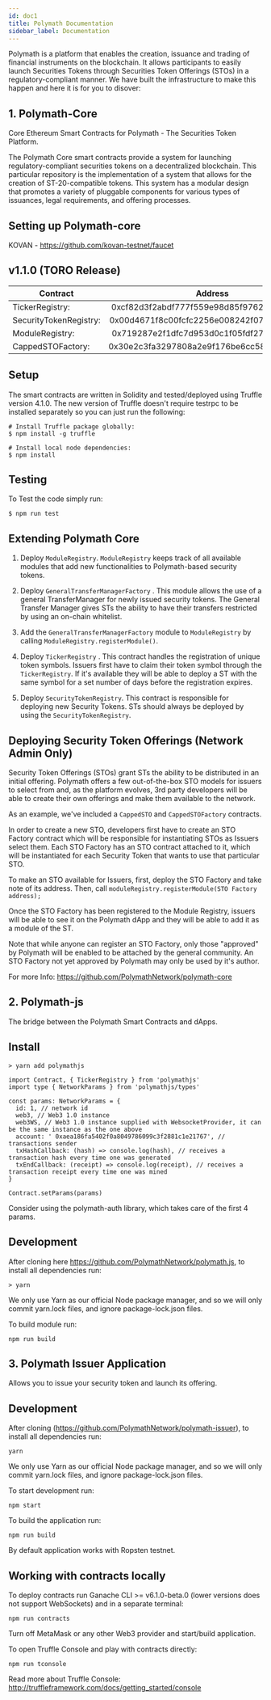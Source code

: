 ```yaml
---
id: doc1
title: Polymath Documentation
sidebar_label: Documentation
---
```

Polymath is a platform that enables the creation, issuance and trading of financial instruments on the blockchain. It allows participants to easily launch Securities Tokens through Securities Token Offerings (STOs) in a regulatory-compliant manner. We have built the infrastructure to make this happen and here it is for you to disover:

## 1. Polymath-Core 

Core Ethereum Smart Contracts for Polymath - The Securities Token Platform.

The Polymath Core smart contracts provide a system for launching regulatory-compliant securities tokens on a decentralized blockchain. This particular repository is the implementation of a system that allows for the creation of ST-20-compatible tokens. This system has a modular design that promotes a variety of pluggable components for various types of issuances, legal requirements, and offering processes.

## Setting up Polymath-core 

KOVAN - https://github.com/kovan-testnet/faucet

## v1.1.0 (TORO Release)

| Contract               | Address                                    |
| -----------------------|:------------------------------------------:| 
| TickerRegistry:        | 0xcf82d3f2abdf777f559e98d85f976283595f0d30 | 
| SecurityTokenRegistry: | 0x00d4671f8c00fcfc2256e008242f07c1428b5836                               |
| ModuleRegistry:        | 0x719287e2f1dfc7d953d0c1f05fdf27934d9c6f30                           |
| CappedSTOFactory:      | 0x30e2c3fa3297808a2e9f176be6cc587cb76259c4 |

## Setup

The smart contracts are written in Solidity and tested/deployed using Truffle version 4.1.0. The new version of Truffle doesn't require testrpc to be installed separately so you can just run the following:
```
# Install Truffle package globally:
$ npm install -g truffle

# Install local node dependencies:
$ npm install
```

## Testing 
To Test the code simply run: 
```
$ npm run test
```

## Extending Polymath Core

1. Deploy ```ModuleRegistry```.  ```ModuleRegistry``` keeps track of all available modules that add new functionalities to Polymath-based security tokens.

2. Deploy ```GeneralTransferManagerFactory``` . This module allows the use of a general TransferManager for newly issued security tokens. The General Transfer Manager gives STs the ability to have their transfers restricted by using an on-chain whitelist.

3. Add the ```GeneralTransferManagerFactory```  module to ```ModuleRegistry``` by calling ```ModuleRegistry.registerModule()```.

4. Deploy ```TickerRegistry``` . This contract handles the registration of unique token symbols. Issuers first have to claim their token symbol through the ```TickerRegistry```. If it's available they will be able to deploy a ST with the same symbol for a set number of days before the registration expires.

5. Deploy ```SecurityTokenRegistry```. This contract is responsible for deploying new Security Tokens. STs should always be deployed by using the ```SecurityTokenRegistry```.

## Deploying Security Token Offerings (Network Admin Only)

Security Token Offerings (STOs) grant STs the ability to be distributed in an initial offering. Polymath offers a few out-of-the-box STO models for issuers to select from and, as the platform evolves, 3rd party developers will be able to create their own offerings and make them available to the network.

As an example, we've included a ```CappedSTO``` and ```CappedSTOFactory``` contracts.

In order to create a new STO, developers first have to create an STO Factory contract which will be responsible for instantiating STOs as Issuers select them. Each STO Factory has an STO contract attached to it, which will be instantiated for each Security Token that wants to use that particular STO.

To make an STO available for Issuers, first, deploy the STO Factory and take note of its address. Then, call ```moduleRegistry.registerModule(STO Factory address);```

Once the STO Factory has been registered to the Module Registry, issuers will be able to see it on the Polymath dApp and they will be able to add it as a module of the ST.

Note that while anyone can register an STO Factory, only those "approved" by Polymath will be enabled to be attached by the general community. An STO Factory not yet approved by Polymath may only be used by it's author.


For more Info: https://github.com/PolymathNetwork/polymath-core

## 2. Polymath-js

The bridge between the Polymath Smart Contracts and dApps.

## Install 

```
> yarn add polymathjs
```

```
import Contract, { TickerRegistry } from 'polymathjs'
import type { NetworkParams } from 'polymathjs/types'

const params: NetworkParams = {
  id: 1, // network id
  web3, // Web3 1.0 instance
  web3WS, // Web3 1.0 instance supplied with WebsocketProvider, it can be the same instance as the one above
  account: ' 0xaea186fa5402f0a8049786099c3f2881c1e21767', // transactions sender
  txHashCallback: (hash) => console.log(hash), // receives a transaction hash every time one was generated
  txEndCallback: (receipt) => console.log(receipt), // receives a transaction receipt every time one was mined
}

Contract.setParams(params)
```

Consider using the polymath-auth library, which takes care of the first 4 params.

## Development

After cloning here https://github.com/PolymathNetwork/polymath.js, to install all dependencies run:

```
> yarn
```

We only use Yarn as our official Node package manager, and so we will only commit yarn.lock files, and ignore package-lock.json files.

To build module run:

```
npm run build
```




## 3. Polymath Issuer Application

Allows you to issue your security token and launch its offering.

## Development

After cloning (https://github.com/PolymathNetwork/polymath-issuer), to install all dependencies run:

```
yarn
```

We only use Yarn as our official Node package manager, and so we will only commit yarn.lock files, and ignore package-lock.json files.

To start development run:

```
npm start
```

To build the application run:

```
npm run build
```

By default application works with Ropsten testnet.

## Working with contracts locally

To deploy contracts run Ganache CLI >= v6.1.0-beta.0 (lower versions does not support WebSockets) and in a separate terminal:

```
npm run contracts
```

Turn off MetaMask or any other Web3 provider and start/build application.

To open Truffle Console and play with contracts directly:

```
npm run tconsole
```

Read more about Truffle Console: http://truffleframework.com/docs/getting_started/console
